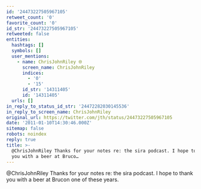 ```yaml
---
id: '24473227505967105'
retweet_count: '0'
favorite_count: '0'
id_str: '24473227505967105'
retweeted: false
entities:
  hashtags: []
  symbols: []
  user_mentions:
    - name: ChrisJohnRiley 🌐
      screen_name: ChrisJohnRiley
      indices:
        - '0'
        - '15'
      id_str: '14311405'
      id: '14311405'
  urls: []
in_reply_to_status_id_str: '24472282030145536'
in_reply_to_screen_name: ChrisJohnRiley
original_url: https://twitter.com/jth/status/24473227505967105
date: '2011-01-10T14:30:46.000Z'
sitemap: false
robots: noindex
reply: true
title: >-
  @ChrisJohnRiley Thanks for your notes re: the sira podcast. I hope to thank
  you with a beer at Bruco…
---
```


@ChrisJohnRiley Thanks for your notes re: the sira podcast. I hope to thank you with a beer at Brucon one of these years.
